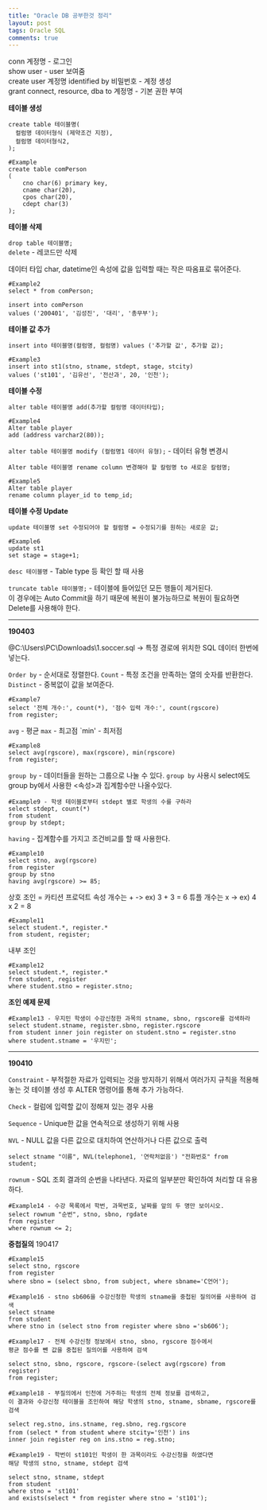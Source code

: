 ```yaml
---
title: "Oracle DB 공부한것 정리"
layout: post
tags: Oracle SQL
comments: true
---
```


conn 계정명 - 로그인  
show user - user 보여줌  
create user 계정명 identified by 비밀번호 - 계정 생성  
grant connect, resource, dba to 계정명 - 기본 권한 부여

**테이블 생성** 
```
create table 테이블명(
  컬럼명 데이터형식 (제약조건 지정),
  컬럼명 데이터형식2,
);
```

```
#Example
create table comPerson
(
	cno char(6) primary key,
	cname char(20),
	cpos char(20),
	cdept char(3)
);
```

**테이블 삭제**  

`drop table 테이블명;`  
`delete` - 레코드만 삭제

데이터 타입 char, datetime인 속성에 값을 입력할 때는 작은 따옴표로 묶어준다.

```
#Example2
select * from comPerson;

insert into comPerson
values ('200401', '김성진', '대리', '총무부');
```

**테이블 값 추가**  

`insert into 테이블명(컬럼명, 컬럼명) values ('추가할 값', 추가할 값);`

```
#Example3
insert into st1(stno, stname, stdept, stage, stcity)
values ('st101', '김유선', '전산과', 20, '인천');
```

**테이블 수정**

`alter table 테이블명 add(추가할 컬럼명 데이터타입);`

```
#Example4
Alter table player
add (address varchar2(80));
```

`alter table 테이블명 modify (컬럼명1 데이터 유형);` - 데이터 유형 변경시 

`Alter table 테이블명 rename column 변경해야 할 칼럼명 to 새로운 칼럼명;`

```
#Example5
Alter table player
rename column player_id to temp_id;
```

**테이블 수정 Update**

`update 테이블명 set 수정되어야 할 컬럼명 = 수정되기를 원하는 새로운 값;`

```
#Example6
update st1
set stage = stage+1;
```

`desc 테이블명` - Table type 등 확인 할 때 사용

`truncate table 테이블명;` - 테이블에 들어있던 모든 행들이 제거된다.  
이 경우에는 Auto Commit을 하기 때문에 복원이 불가능하므로 복원이 필요하면 Delete를 사용해야 한다.

---

**190403**

@C:\Users\PC\Downloads\1.soccer.sql -> 특정 경로에 위치한 SQL 데이터 한번에 넣는다.

`Order by` - 순서대로 정렬한다.
`Count` - 특정 조건을 만족하는 열의 숫자를 반환한다.
`Distinct` - 중복없이 값을 보여준다.

```
#Example7
select '전체 개수:', count(*), '점수 입력 개수:', count(rgscore)
from register;
```

`avg` - 평균
`max` - 최고점
`min' - 최저점

```
#Example8
select avg(rgscore), max(rgscore), min(rgscore)
from register;
```

`group by` - 데이터들을 원하는 그룹으로 나눌 수 있다.
`group by` 사용시 select에도 group by에서 사용한 <속성>과 집계함수만 나올수있다.

```
#Example9 - 학생 테이블로부터 stdept 별로 학생의 수를 구하라
select stdept, count(*)
from student
group by stdept;
```

`having` - 집계함수를 가지고 조건비교를 할 때 사용한다.

```
#Example10
select stno, avg(rgscore)
from register
group by stno
having avg(rgscore) >= 85;
```

상호 조인 = 카티션 프로덕트
속성 개수는 + -> ex) 3 + 3 = 6
튜플 개수는 x -> ex) 4 x 2 = 8

```
#Example11
select student.*, register.*
from student, register;
```

내부 조인

```
#Example12
select student.*, register.*
from student, register
where student.stno = register.stno;
```

**조인 예제 문제**
```
#Example13 - 우지민 학생이 수강신청한 과목의 stname, sbno, rgscore를 검색하라
select student.stname, register.sbno, register.rgscore
from student inner join register on student.stno = register.stno
where student.stname = '우지민';
```

---

**190410**

`Constraint` - 부적절한 자료가 입력되는 것을 방지하기 위해서 여러가지 규칙을 적용해 놓는 것
테이블 생성 후 ALTER 명령어를 통해 추가 가능하다.

`Check` - 컬럼에 입력할 값이 정해져 있는 경우 사용

`Sequence` - Unique한 값을 연속적으로 생성하기 위해 사용

`NVL` - NULL 값을 다른 값으로 대치하여 연산하거나 다른 값으로 출력

```
select stname "이름", NVL(telephone1, '연락처없음') "전화번호" from student;
```

`rownum` - SQL 조회 결과의 순번을 나타낸다. 자료의 일부분만 확인하여 처리할 대 유용하다.

```
#Example14 - 수강 목록에서 학번, 과목번호, 날짜를 앞의 두 명만 보이시오.
select rownum "순번", stno, sbno, rgdate
from register
where rownum <= 2;
```

**중첩질의**
190417

```
#Example15
select stno, rgscore
from register
where sbno = (select sbno, from subject, where sbname='C언어');
```

```
#Example16 - stno sb606을 수강신청한 학생의 stname을 중첩된 질의어를 사용하여 검색
select stname
from student
where stno in (select stno from register where sbno ='sb606');
```

```
#Example17 - 전체 수강신청 정보에서 stno, sbno, rgscore 점수에서
평균 점수를 뺀 값을 중첩된 질의어를 사용하여 검색

select stno, sbno, rgscore, rgscore-(select avg(rgscore) from register)
from register;
```

```
#Example18 - 부질의에서 인천에 거주하는 학생의 전체 정보를 검색하고,
이 결과와 수강신청 테이블을 조인하여 해당 학생의 stno, stname, sbname, rgscore를 검색

select reg.stno, ins.stname, reg.sbno, reg.rgscore
from (select * from student where stcity='인천') ins
inner join register reg on ins.stno = reg.stno;
```

```
#Example19 - 학번이 st101인 학생이 한 과목이라도 수강신청을 하였다면
해당 학생의 stno, stname, stdept 검색

select stno, stname, stdept
from student
where stno = 'st101'
and exists(select * from register where stno = 'st101');
```


